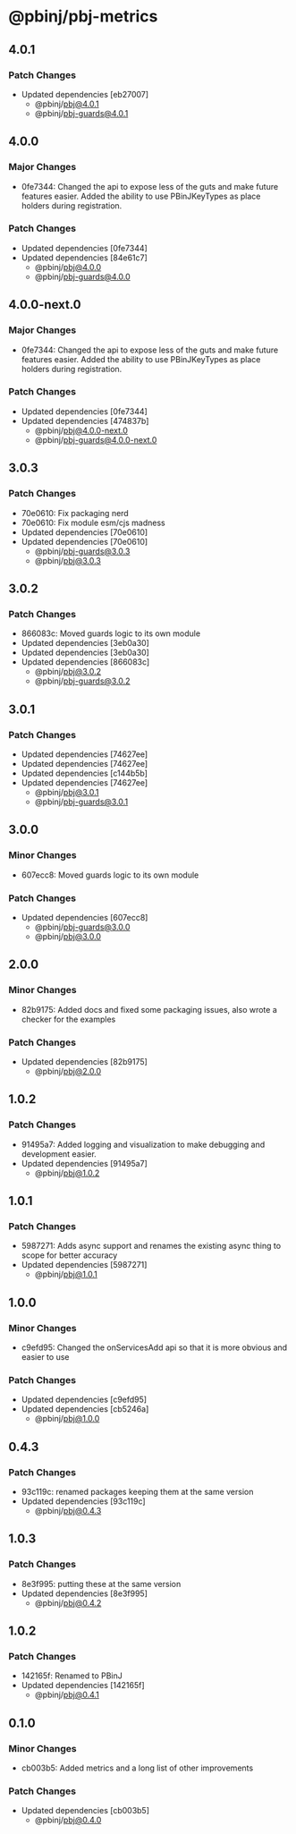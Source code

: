 # @pbinj/pbj-metrics

## 4.0.1

### Patch Changes

- Updated dependencies [eb27007]
  - @pbinj/pbj@4.0.1
  - @pbinj/pbj-guards@4.0.1

## 4.0.0

### Major Changes

- 0fe7344: Changed the api to expose less of the guts and make future features easier. Added the ability to use PBinJKeyTypes as place holders during registration.

### Patch Changes

- Updated dependencies [0fe7344]
- Updated dependencies [84e61c7]
  - @pbinj/pbj@4.0.0
  - @pbinj/pbj-guards@4.0.0

## 4.0.0-next.0

### Major Changes

- 0fe7344: Changed the api to expose less of the guts and make future features easier. Added the ability to use PBinJKeyTypes as place holders during registration.

### Patch Changes

- Updated dependencies [0fe7344]
- Updated dependencies [474837b]
  - @pbinj/pbj@4.0.0-next.0
  - @pbinj/pbj-guards@4.0.0-next.0

## 3.0.3

### Patch Changes

- 70e0610: Fix packaging nerd
- 70e0610: Fix module esm/cjs madness
- Updated dependencies [70e0610]
- Updated dependencies [70e0610]
  - @pbinj/pbj-guards@3.0.3
  - @pbinj/pbj@3.0.3

## 3.0.2

### Patch Changes

- 866083c: Moved guards logic to its own module
- Updated dependencies [3eb0a30]
- Updated dependencies [3eb0a30]
- Updated dependencies [866083c]
  - @pbinj/pbj@3.0.2
  - @pbinj/pbj-guards@3.0.2

## 3.0.1

### Patch Changes

- Updated dependencies [74627ee]
- Updated dependencies [74627ee]
- Updated dependencies [c144b5b]
- Updated dependencies [74627ee]
  - @pbinj/pbj@3.0.1
  - @pbinj/pbj-guards@3.0.1

## 3.0.0

### Minor Changes

- 607ecc8: Moved guards logic to its own module

### Patch Changes

- Updated dependencies [607ecc8]
  - @pbinj/pbj-guards@3.0.0
  - @pbinj/pbj@3.0.0

## 2.0.0

### Minor Changes

- 82b9175: Added docs and fixed some packaging issues, also wrote a checker for the examples

### Patch Changes

- Updated dependencies [82b9175]
  - @pbinj/pbj@2.0.0

## 1.0.2

### Patch Changes

- 91495a7: Added logging and visualization to make debugging and development easier.
- Updated dependencies [91495a7]
  - @pbinj/pbj@1.0.2

## 1.0.1

### Patch Changes

- 5987271: Adds async support and renames the existing async thing to scope for better accuracy
- Updated dependencies [5987271]
  - @pbinj/pbj@1.0.1

## 1.0.0

### Minor Changes

- c9efd95: Changed the onServicesAdd api so that it is more obvious and easier to use

### Patch Changes

- Updated dependencies [c9efd95]
- Updated dependencies [cb5246a]
  - @pbinj/pbj@1.0.0

## 0.4.3

### Patch Changes

- 93c119c: renamed packages keeping them at the same version
- Updated dependencies [93c119c]
  - @pbinj/pbj@0.4.3

## 1.0.3

### Patch Changes

- 8e3f995: putting these at the same version
- Updated dependencies [8e3f995]
  - @pbinj/pbj@0.4.2

## 1.0.2

### Patch Changes

- 142165f: Renamed to PBinJ
- Updated dependencies [142165f]
  - @pbinj/pbj@0.4.1

## 0.1.0

### Minor Changes

- cb003b5: Added metrics and a long list of other improvements

### Patch Changes

- Updated dependencies [cb003b5]
  - @pbinj/pbj@0.4.0
